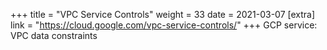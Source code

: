 +++
title = "VPC Service Controls"
weight = 33
date = 2021-03-07
[extra]
link = "https://cloud.google.com/vpc-service-controls/"
+++
GCP service: VPC data constraints

